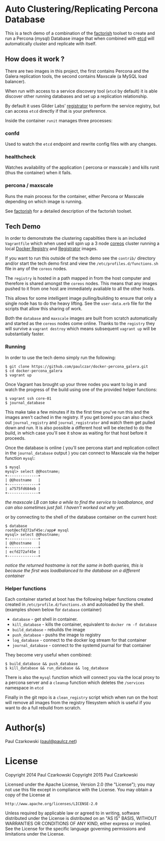# Auto Clustering/Replicating Percona Database

This is a tech demo of a combination of the [factorish](https://github.com/factorish/factorish) toolset to create
and run a Percona (mysql) Database image that when combined with 
[etcd](https://coreos.com/etcd/) will 
automatically cluster and replicate with itself.

## How does it work ?

There are two images in this project, the first contains Percona and the
Galera replication tools, the second contains Maxscale (a MySQL load balancer).

When run with access to a service discovery tool (`etcd` by default) it is 
able discover other running databases and set up a replication relationship.

By default it uses Glider Labs' 
[registrator](http://github.com/gliderlabs/registrator) to perform the service 
registry, but can access `etcd` directly if that is your preference.

Inside the container `runit` manages three processes:

### confd

Used to watch the `etcd` endpoint and rewrite config files with any changes.

### healthcheck

Watches availability of the application ( percona or maxscale ) and kills 
runit (thus the container) when it fails.

### percona / maxscale

Runs the main process for the container,  either Percona or Maxscale 
depending on which image is running.

See [factorish](https://github.com/factorish/factorish) for a detailed description of the factorish toolset.

## Tech Demo

In order to demonstrate the clustering capabilties there is an included 
`Vagrantfile` which when used will spin up a 3 node 
[coreos](https://coreos.com) cluster 
running a local [Docker Registry](https://www.docker.com/docker-registry) 
and [Registrator](http://github.com/gliderlabs/registrator) images.

If you want to run this outside of the tech demo see the `contrib/` directory
and/or start the tech demo first and view the `/etc/profiles.d/functions.sh`
file in any of the `coreos` nodes.

The `registry` is hosted in a path mapped in from the host computer and
therefore is shared amongst the `coreos` nodes.  This means that any
images pushed to it from one host are immediately avaliable to all the
other hosts.

This allows for some intelligent image pulling/building to ensure that
only a single node has to do the heavy lifting.  See the `user-data.erb`
file for the scripts that allow this sharing of work.

Both the `database` and `maxscale` images are built from scratch automatically and started as the `coreos` nodes come online.  Thanks to the `registry` they will survive a `vagrant destroy` which means subsequent `vagrant up` will be
substantially faster.

### Running

In order to use the tech demo simply run the following:

    $ git clone https://github.com/paulczar/docker-percona_galera.git
    $ cd docker-percona_galera
    $ vagrant up

Once Vagrant has brought up your three nodes you want to log in and watch the progress of the build using one of the provided helper functions:

    $ vagrant ssh core-01
    $ journal_database

This make take a few minutes if its the first time you've run this and the images aren't cached in the registry.  If you get bored you can also check out `journal_registry` and `journal_registrator` and watch them get pulled down and run.  It is also possible a different host will be elected to do the build, in which case you'll see it show as waiting for that host before it proceeds.

Once the database is online ( you'll see percona start and replication collect in the `journal_database` output ) you can connect to Maxscale via the helper function `mysql`:

    $ mysql
    mysql> select @@hostname;
    +--------------+
    | @@hostname   |
    +--------------+
    | a7575fd684eb |
    +--------------+

_the maxscale LB can take a while to find the service to loadbalance, and can also sometimes just fail.  I haven't worked out why yet._

or by connecting to the shell of the database container on the current host:

    $ database
    root@ecfd272af45e:/app# mysql
    mysql> select @@hostname;
    +--------------+
    | @@hostname   |
    +--------------+
    | ecfd272af45e |
    +--------------+

_notice the returned hostname is not the same in both queries, this is because the first was loadbalanced to the database on a different container_

### Helper functions

Each container started at boot has the following helper functions created 
created in `/etc/profile.d/functions.sh` and autoloaded by the shell.
(examples shown below for `database` container) 

* `database` - get shell in container.
* `kill_database` - kills the container, equivalent to `docker rm -f database`
* `build_database` - rebuilds the image
* `push_database` - pushs the image to registry
* `log_database` - connect to the docker log stream for that container
* `journal_database` - connect to the systemd journal for that container

They become very useful when combined:

    $ build_database && push_database
    $ kill_database && run_database && log_database

There is also the `mysql` function which will connect you via the local proxy to a percona server and a `cleanup` function which deletes the `/services`
namespace in `etcd`

Finally in the git repo is a `clean_registry` script which when run on the host will remove all images from the registry filesystem which is useful if you want to do a full rebuild from scratch.


Author(s)
======

Paul Czarkowski (paul@paulcz.net)

License
=====

Copyright 2014 Paul Czarkowski
Copyright 2015 Paul Czarkowski

Licensed under the Apache License, Version 2.0 (the "License");
you may not use this file except in compliance with the License.
You may obtain a copy of the License at

    http://www.apache.org/licenses/LICENSE-2.0

Unless required by applicable law or agreed to in writing, software
distributed under the License is distributed on an "AS IS" BASIS,
WITHOUT WARRANTIES OR CONDITIONS OF ANY KIND, either express or implied.
See the License for the specific language governing permissions and
limitations under the License.
